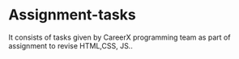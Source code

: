 # Assignment-tasks

It consists of tasks given by CareerX programming team as part of assignment to revise HTML,CSS, JS..
